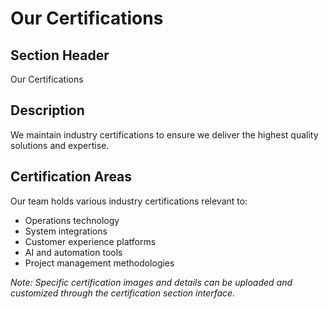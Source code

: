 
# Our Certifications

## Section Header
Our Certifications

## Description
We maintain industry certifications to ensure we deliver the highest quality solutions and expertise.

## Certification Areas
Our team holds various industry certifications relevant to:
- Operations technology
- System integrations
- Customer experience platforms
- AI and automation tools
- Project management methodologies

*Note: Specific certification images and details can be uploaded and customized through the certification section interface.*
